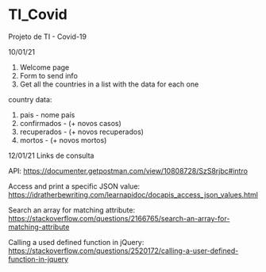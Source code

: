 # TI_Covid
Projeto de TI - Covid-19

10/01/21
1. Welcome page
2. Form to send info
3. Get all the countries in a list with the data for each one


country data:

1. pais - nome país
2. confirmados - (+ novos casos)
3. recuperados - (+ novos recuperados)
4. mortos - (+ novos mortos)

12/01/21
Links de consulta

API: https://documenter.getpostman.com/view/10808728/SzS8rjbc#intro

Access and print a specific JSON value: https://idratherbewriting.com/learnapidoc/docapis_access_json_values.html

Search an array for matching attribute: https://stackoverflow.com/questions/2166765/search-an-array-for-matching-attribute

Calling a used defined function in jQuery: https://stackoverflow.com/questions/2520172/calling-a-user-defined-function-in-jquery